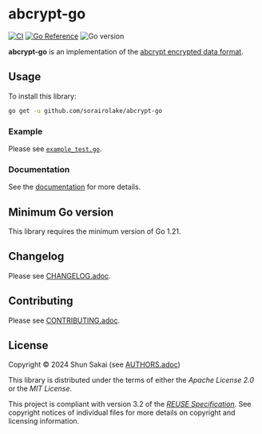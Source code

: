 <!--
SPDX-FileCopyrightText: 2024 Shun Sakai

SPDX-License-Identifier: Apache-2.0 OR MIT
-->

# abcrypt-go

[![CI][ci-badge]][ci-url]
[![Go Reference][reference-badge]][reference-url]
![Go version][go-version-badge]

**abcrypt-go** is an implementation of the [abcrypt encrypted data format].

## Usage

To install this library:

```sh
go get -u github.com/sorairolake/abcrypt-go
```

### Example

Please see [`example_test.go`].

### Documentation

See the [documentation][reference-url] for more details.

## Minimum Go version

This library requires the minimum version of Go 1.21.

## Changelog

Please see [CHANGELOG.adoc].

## Contributing

Please see [CONTRIBUTING.adoc].

## License

Copyright &copy; 2024 Shun Sakai (see [AUTHORS.adoc])

This library is distributed under the terms of either the _Apache License 2.0_
or the _MIT License_.

This project is compliant with version 3.2 of the [_REUSE Specification_]. See
copyright notices of individual files for more details on copyright and
licensing information.

[ci-badge]: https://img.shields.io/github/actions/workflow/status/sorairolake/abcrypt-go/CI.yaml?branch=develop&style=for-the-badge&logo=github&label=CI
[ci-url]: https://github.com/sorairolake/abcrypt-go/actions?query=branch%3Adevelop+workflow%3ACI++
[reference-badge]: https://img.shields.io/badge/Go-Reference-steelblue?style=for-the-badge&logo=go
[reference-url]: https://pkg.go.dev/github.com/sorairolake/abcrypt-go
[go-version-badge]: https://img.shields.io/github/go-mod/go-version/sorairolake/abcrypt-go?style=for-the-badge&logo=go
[abcrypt encrypted data format]: https://sorairolake.github.io/abcrypt/book/format.html
[`example_test.go`]: example_test.go
[CHANGELOG.adoc]: CHANGELOG.adoc
[CONTRIBUTING.adoc]: CONTRIBUTING.adoc
[AUTHORS.adoc]: AUTHORS.adoc
[_REUSE Specification_]: https://reuse.software/spec/
